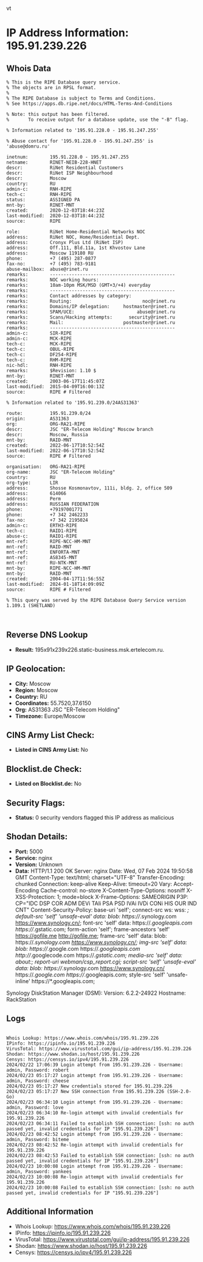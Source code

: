 vt
# IP Address Information: 195.91.239.226

## Whois Data
```
% This is the RIPE Database query service.
% The objects are in RPSL format.
%
% The RIPE Database is subject to Terms and Conditions.
% See https://apps.db.ripe.net/docs/HTML-Terms-And-Conditions

% Note: this output has been filtered.
%       To receive output for a database update, use the "-B" flag.

% Information related to '195.91.228.0 - 195.91.247.255'

% Abuse contact for '195.91.228.0 - 195.91.247.255' is 'abuse@domru.ru'

inetnum:        195.91.228.0 - 195.91.247.255
netname:        RINET-NEIB-228-HNET
descr:          RiNet Residential Customers
descr:          RiNet ISP Neighbourhood
descr:          Moscow
country:        RU
admin-c:        RNH-RIPE
tech-c:         RNH-RIPE
status:         ASSIGNED PA
mnt-by:         RINET-MNT
created:        2020-12-03T18:44:23Z
last-modified:  2020-12-03T18:44:23Z
source:         RIPE

role:           RiNet Home-Residential Networks NOC
address:        RiNet NOC, Home/Residential Dept.
address:        Cronyx Plus Ltd (RiNet ISP)
address:        Off.111, Bld.11a, 1st Khvostov Lane
address:        Moscow 119180 RU
phone:          +7 (495) 287-0877
fax-no:         +7 (495) 783-9181
abuse-mailbox:  abuse@rinet.ru
remarks:        ----------------------------------------------
remarks:        NOC working hours:
remarks:        10am-10pm MSK/MSD (GMT+3/+4) everyday
remarks:        ----------------------------------------------
remarks:        Contact addresses by category:
remarks:        Routing:                          noc@rinet.ru
remarks:        Domains/IP delegation:     hostmaster@rinet.ru
remarks:        SPAM/UCE:                       abuse@rinet.ru
remarks:        Scans/Hacking attempts:      security@rinet.ru
remarks:        Mail:                      postmaster@rinet.ru
remarks:        ----------------------------------------------
admin-c:        SIR-RIPE
admin-c:        MCK-RIPE
tech-c:         MCK-RIPE
tech-c:         OBUL-RIPE
tech-c:         DF254-RIPE
tech-c:         RHM-RIPE
nic-hdl:        RNH-RIPE
remarks:        $Revision: 1.10 $
mnt-by:         RINET-MNT
created:        2003-06-17T11:45:07Z
last-modified:  2015-04-09T16:00:13Z
source:         RIPE # Filtered

% Information related to '195.91.239.0/24AS31363'

route:          195.91.239.0/24
origin:         AS31363
org:            ORG-RA21-RIPE
descr:          JSC "ER-Telecom Holding" Moscow branch
descr:          Moscow, Russia
mnt-by:         RAID-MNT
created:        2022-06-17T10:52:54Z
last-modified:  2022-06-17T10:52:54Z
source:         RIPE # Filtered

organisation:   ORG-RA21-RIPE
org-name:       JSC "ER-Telecom Holding"
country:        RU
org-type:       LIR
address:        Shosse Kosmonavtov, 111i, bldg. 2, office 509
address:        614066
address:        Perm
address:        RUSSIAN FEDERATION
phone:          +79197001771
phone:          +7 342 2462233
fax-no:         +7 342 2195024
admin-c:        ERTH3-RIPE
tech-c:         RAID1-RIPE
abuse-c:        RAID1-RIPE
mnt-ref:        RIPE-NCC-HM-MNT
mnt-ref:        RAID-MNT
mnt-ref:        ENFORTA-MNT
mnt-ref:        AS8345-MNT
mnt-ref:        RU-NTK-MNT
mnt-by:         RIPE-NCC-HM-MNT
mnt-by:         RAID-MNT
created:        2004-04-17T11:56:55Z
last-modified:  2024-01-18T14:09:09Z
source:         RIPE # Filtered

% This query was served by the RIPE Database Query Service version 1.109.1 (SHETLAND)



```
## Reverse DNS Lookup
- **Result:** 195x91x239x226.static-business.msk.ertelecom.ru.

## IP Geolocation:
- **City:** Moscow
- **Region:** Moscow
- **Country:** RU
- **Coordinates:** 55.7520,37.6150
- **Org:** AS31363 JSC "ER-Telecom Holding"
- **Timezone:** Europe/Moscow

## CINS Army List Check:
- **Listed in CINS Army List:** 
No

## Blocklist.de Check:
- **Listed on Blocklist.de:** 
No

## Security Flags:
- **Status:** 0 security vendors flagged this IP address as malicious

## Shodan Details:
- **Port:** 5000
- **Service:** nginx
- **Version:** Unknown
- **Data:** HTTP/1.1 200 OK
Server: nginx
Date: Wed, 07 Feb 2024 19:50:58 GMT
Content-Type: text/html; charset="UTF-8"
Transfer-Encoding: chunked
Connection: keep-alive
Keep-Alive: timeout=20
Vary: Accept-Encoding
Cache-control: no-store
X-Content-Type-Options: nosniff
X-XSS-Protection: 1; mode=block
X-Frame-Options: SAMEORIGIN
P3P: CP="IDC DSP COR ADM DEVi TAIi PSA PSD IVAi IVDi CONi HIS OUR IND CNT"
Content-Security-Policy: base-uri 'self';  connect-src ws: wss: *; default-src 'self' 'unsafe-eval' data: blob: https://*.synology.com https://www.synology.cn/; font-src 'self' data: https://*.googleapis.com https://*.gstatic.com; form-action 'self'; frame-ancestors 'self' https://gofile.me http://gofile.me; frame-src 'self' data: blob: https://*.synology.com https://www.synology.cn/; img-src 'self' data: blob: https://*.google.com https://*.googleapis.com http://*.googlecode.com https://*.gstatic.com; media-src 'self' data: about:;  report-uri webman/csp_report.cgi; script-src 'self' 'unsafe-eval' data: blob: https://*.synology.com https://www.synology.cn/ https://*.google.com https://*.googleapis.com; style-src 'self' 'unsafe-inline' https://*.googleapis.com;


Synology DiskStation Manager (DSM):
  Version: 6.2.2-24922
  Hostname: RackStation


## Logs
```

Whois Lookup: https://www.whois.com/whois/195.91.239.226
IPinfo: https://ipinfo.io/195.91.239.226
VirusTotal: https://www.virustotal.com/gui/ip-address/195.91.239.226
Shodan: https://www.shodan.io/host/195.91.239.226
Censys: https://censys.io/ipv4/195.91.239.226
2024/02/22 17:06:39 Login attempt from 195.91.239.226 - Username: admin, Password: robert
2024/02/23 05:17:27 Login attempt from 195.91.239.226 - Username: admin, Password: cheese
2024/02/23 05:17:27 New credentials stored for 195.91.239.226
2024/02/23 05:17:27 New SSH connection from 195.91.239.226 (SSH-2.0-Go)
2024/02/23 06:34:10 Login attempt from 195.91.239.226 - Username: admin, Password: love
2024/02/23 06:34:10 Re-login attempt with invalid credentials for 195.91.239.226
2024/02/23 06:34:11 Failed to establish SSH connection: [ssh: no auth passed yet, invalid credentials for IP "195.91.239.226"]
2024/02/23 08:42:52 Login attempt from 195.91.239.226 - Username: admin, Password: biteme
2024/02/23 08:42:52 Re-login attempt with invalid credentials for 195.91.239.226
2024/02/23 08:42:53 Failed to establish SSH connection: [ssh: no auth passed yet, invalid credentials for IP "195.91.239.226"]
2024/02/23 10:00:08 Login attempt from 195.91.239.226 - Username: admin, Password: yankees
2024/02/23 10:00:08 Re-login attempt with invalid credentials for 195.91.239.226
2024/02/23 10:00:08 Failed to establish SSH connection: [ssh: no auth passed yet, invalid credentials for IP "195.91.239.226"]

```
## Additional Information
- Whois Lookup: https://www.whois.com/whois/195.91.239.226
- IPinfo: https://ipinfo.io/195.91.239.226
- VirusTotal: https://www.virustotal.com/gui/ip-address/195.91.239.226
- Shodan: https://www.shodan.io/host/195.91.239.226
- Censys: https://censys.io/ipv4/195.91.239.226

